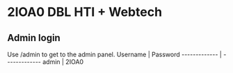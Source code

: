 # 2IOA0 DBL HTI + Webtech #

## Admin login ##
Use /admin to get to the admin panel.
Username      | Password
------------- | -------------
admin         | 2IOA0
